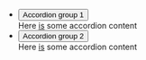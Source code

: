 <ul class="au-accordion-group">
  <li>
    <section class="au-accordion">
      <button href="#accordion-group-1" class="au-accordion__title js-au-accordion au-accordion--closed" aria-controls="accordion-group-1" aria-expanded="false" aria-selected="false" onclick="return AU.accordion.Toggle( this )">Accordion group 1</button>
      <div class="au-accordion__body au-accordion--closed" id="accordion-group-1">
        <div class="au-accordion__body-wrapper">
          Here <a href="#url">is</a> some accordion content
        </div>
      </div>
    </section>
  </li>
  <li>
    <section class="au-accordion">
      <button href="#accordion-group-2" class="au-accordion__title js-au-accordion au-accordion--closed" aria-controls="accordion-group-2" aria-expanded="false" aria-selected="false" onclick="return AU.accordion.Toggle( this )">Accordion group 2</button>
      <div class="au-accordion__body au-accordion--closed" id="accordion-group-2">
        <div class="au-accordion__body-wrapper">
          Here <a href="#url">is</a> some accordion content
        </div>
      </div>
    </section>
  </li>
</ul>
